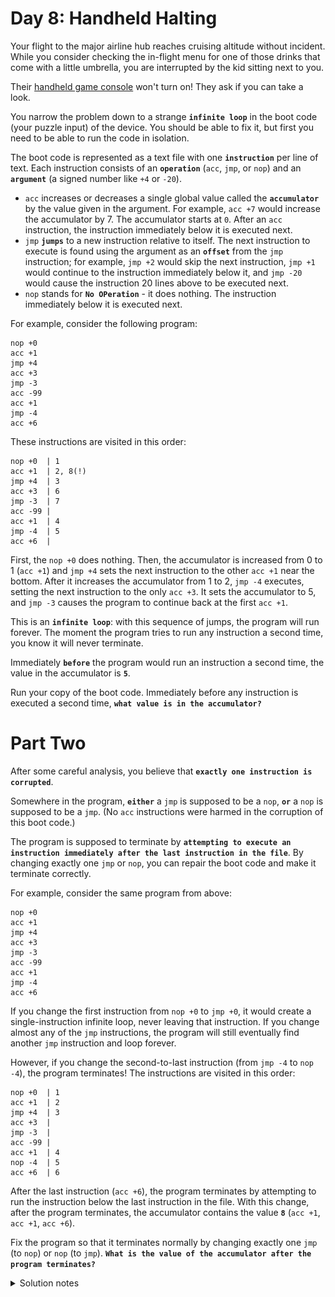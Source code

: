 # Day 8: Handheld Halting

Your flight to the major airline hub reaches cruising altitude without incident. While you consider checking the in-flight menu for one of those drinks that come with a little umbrella, you are interrupted by the kid sitting next to you.

Their [handheld game console](https://en.wikipedia.org/wiki/Handheld_game_console) won't turn on! They ask if you can take a look.

You narrow the problem down to a strange **`infinite loop`** in the boot code (your puzzle input) of the device. You should be able to fix it, but first you need to be able to run the code in isolation.

The boot code is represented as a text file with one **`instruction`** per line of text. Each instruction consists of an **`operation`** (`acc`, `jmp`, or `nop`) and an **`argument`** (a signed number like `+4` or `-20`).

- `acc` increases or decreases a single global value called the **`accumulator`** by the value given in the argument. For example, `acc +7` would increase the accumulator by 7. The accumulator starts at `0`. After an `acc` instruction, the instruction immediately below it is executed next.
- `jmp` **`jumps`** to a new instruction relative to itself. The next instruction to execute is found using the argument as an **`offset`** from the `jmp` instruction; for example, `jmp +2` would skip the next instruction, `jmp +1` would continue to the instruction immediately below it, and `jmp -20` would cause the instruction 20 lines above to be executed next.
- `nop` stands for **`No OPeration`** - it does nothing. The instruction immediately below it is executed next.

For example, consider the following program:
```
nop +0
acc +1
jmp +4
acc +3
jmp -3
acc -99
acc +1
jmp -4
acc +6
```

These instructions are visited in this order:
```
nop +0  | 1
acc +1  | 2, 8(!)
jmp +4  | 3
acc +3  | 6
jmp -3  | 7
acc -99 |
acc +1  | 4
jmp -4  | 5
acc +6  |
```

First, the `nop +0` does nothing. Then, the accumulator is increased from 0 to 1 (`acc +1`) and `jmp +4` sets the next instruction to the other `acc +1` near the bottom. After it increases the accumulator from 1 to 2, `jmp -4` executes, setting the next instruction to the only `acc +3`. It sets the accumulator to 5, and `jmp -3` causes the program to continue back at the first `acc +1`.

This is an **`infinite loop`**: with this sequence of jumps, the program will run forever. The moment the program tries to run any instruction a second time, you know it will never terminate.

Immediately **`before`** the program would run an instruction a second time, the value in the accumulator is **`5`**.

Run your copy of the boot code. Immediately before any instruction is executed a second time, **`what value is in the accumulator?`**

# Part Two

After some careful analysis, you believe that **`exactly one instruction is corrupted`**.

Somewhere in the program, **`either`** a `jmp` is supposed to be a `nop`, **`or`** a `nop` is supposed to be a `jmp`. (No `acc` instructions were harmed in the corruption of this boot code.)

The program is supposed to terminate by **`attempting to execute an instruction immediately after the last instruction in the file`**. By changing exactly one `jmp` or `nop`, you can repair the boot code and make it terminate correctly.

For example, consider the same program from above:
```
nop +0
acc +1
jmp +4
acc +3
jmp -3
acc -99
acc +1
jmp -4
acc +6
```

If you change the first instruction from `nop +0` to `jmp +0`, it would create a single-instruction infinite loop, never leaving that instruction. If you change almost any of the `jmp` instructions, the program will still eventually find another `jmp` instruction and loop forever.

However, if you change the second-to-last instruction (from `jmp -4` to `nop -4`), the program terminates! The instructions are visited in this order:
```
nop +0  | 1
acc +1  | 2
jmp +4  | 3
acc +3  |
jmp -3  |
acc -99 |
acc +1  | 4
nop -4  | 5
acc +6  | 6
```

After the last instruction (`acc +6`), the program terminates by attempting to run the instruction below the last instruction in the file. With this change, after the program terminates, the accumulator contains the value **`8`** (`acc +1`, `acc +1`, `acc +6`).

Fix the program so that it terminates normally by changing exactly one `jmp` (to `nop`) or `nop` (to `jmp`). **`What is the value of the accumulator after the program terminates?`**

<details>
  <summary>Solution notes</summary>

# Solution notes

I wanted to solve part two without brute force, which would involve replacing `jmp`s with `nop`s and re-runing the entire boot code to find the problematic `jmp`. Instead, I generate the **execution graph** and identify the cut-off section of the graph, starting from the last instruction, traversing the parents. Then I start traversing up from the leaf nodes until I find a `jmp` instruction, which gets replaced with a `nop` and bootcode gets re-run. This enables us to find the bad `jmp` quicker than just relying on dumb brute force.

The execution graphs are dumped for visualization in graphviz. Following is the digraph of the basic input:
```
digraph G {
  start -> nop_0;
  nop_0 -> acc_1;
  acc_1 -> jmp_2_to_6;
  jmp_2_to_6 -> acc_6;
  acc_3 -> jmp_4_to_1;
  jmp_4_to_1 -> acc_1;
  acc_5 -> acc_6;
  acc_6 -> jmp_7_to_3;
  jmp_7_to_3 -> acc_3;
  acc_8 -> end;
}
```
<img src="graphviz_basic.svg">

Advanced input execution graph:
<img src="graphviz_advanced.svg">

</details>